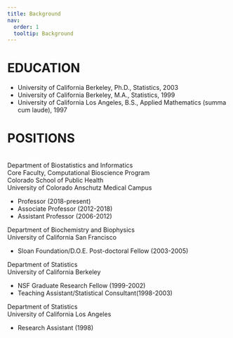 ```yaml
---
title: Background
nav:
  order: 1
  tooltip: Background
---
```


# EDUCATION 

+ University of California Berkeley, Ph.D., Statistics, 2003
+ University of California Berkeley, M.A., Statistics, 1999
+ University of California Los Angeles, B.S., Applied Mathematics (summa cum laude), 1997

# POSITIONS

<br>
Department of Biostatistics and Informatics <br>
Core Faculty, Computational Bioscience Program<br>
Colorado School of Public Health<br>
University of Colorado Anschutz Medical Campus <br>

+ Professor (2018-present) 
+ Associate Professor (2012-2018)
+ Assistant Professor (2006-2012)


Department of Biochemistry and Biophysics<br>
University of California San Francisco <br>

+ Sloan Foundation/D.O.E. Post-doctoral Fellow (2003-2005)


Department of Statistics<br>
University of California Berkeley <br>

+ NSF Graduate Research Fellow (1999-2002)
+ Teaching Assistant/Statistical Consultant(1998-2003)


Department of Statistics<br>
University of California Los Angeles <br>

+ Research Assistant (1998)

